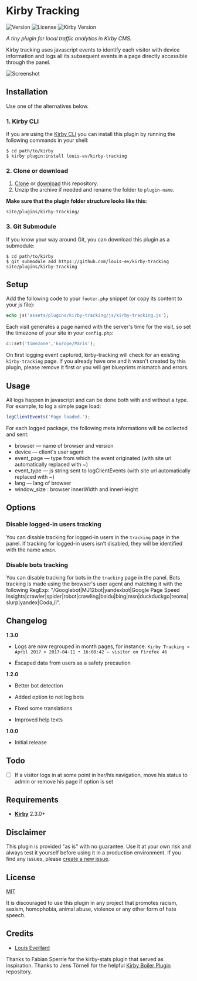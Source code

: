 # Kirby Tracking

![Version](https://img.shields.io/badge/version-1.3.0-green.svg) ![License](https://img.shields.io/badge/license-MIT-green.svg) ![Kirby Version](https://img.shields.io/badge/Kirby-2.3%2B-red.svg)

*A tiny plugin for local traffic analytics in Kirby CMS.*

Kirby tracking uses javascript events to identify each visitor with device information and logs all its subsequent events in a page directly accessible through the panel.

![Screenshot](screenshot.png)

## Installation

Use one of the alternatives below.

### 1. Kirby CLI

If you are using the [Kirby CLI](https://github.com/getkirby/cli) you can install this plugin by running the following commands in your shell:

```
$ cd path/to/kirby
$ kirby plugin:install louis-ev/kirby-tracking
```

### 2. Clone or download

1. [Clone](https://github.com/louis-ev/kirby-tracking.git) or [download](https://github.com/louis-ev/kirby-tracking/archive/master.zip)  this repository.
2. Unzip the archive if needed and rename the folder to `plugin-name`.

**Make sure that the plugin folder structure looks like this:**

```
site/plugins/kirby-tracking/
```

### 3. Git Submodule

If you know your way around Git, you can download this plugin as a submodule:

```
$ cd path/to/kirby
$ git submodule add https://github.com/louis-ev/kirby-tracking site/plugins/kirby-tracking
```

## Setup

Add the following code to your `footer.php` snippet (or copy its content to your js file):

```php
echo js('assets/plugins/kirby-tracking/js/kirby-tracking.js');
```

Each visit generates a page named with the server's time for the visit, so set the timezone of your site in your `config.php`:

```php
c::set('timezone','Europe/Paris');
```

On first logging event captured, kirby-tracking will check for an existing `kirby-tracking` page. If you already have one and it wasn't created by this plugin, please remove it first or you will get blueprints mismatch and errors.

## Usage

All logs happen in javascript and can be done both with and without a type.
For example, to log a simple page load:

```js
logClientEvents('Page loaded.');
```

For each logged package, the following meta informations will be collected and sent:
- browser — name of browser and version
- device — client's user agent
- event_page — type from which the event originated (with site url automatically replaced with ~)
- event_type — js string sent to logClientEvents (with site url automatically replaced with ~)
- lang — lang of browser
- window_size : browser innerWidth and innerHeight

## Options

### Disable logged-in users tracking

You can disable tracking for logged-in users in the `tracking` page in the panel. If tracking for logged-in users isn’t disabled, they will be identified with the name `admin`.

### Disable bots tracking

You can disable tracking for bots in the `tracking` page in the panel. Bots tracking is made using the browser's user agent and matching it with the following RegExp: "/Googlebot|MJ12bot|yandexbot|Google Page Speed Insights|crawler|spider|robot|crawling|baidu|bing|msn|duckduckgo|teoma|slurp|yandex|Coda,/i".

## Changelog

**1.3.0**

- Logs are now regrouped in month pages, for instance: `Kirby Tracking > April 2017 > 2017-04-11 • 16:08:42 — visitor on Firefox 46`

- Escaped data from users as a safety precaution

**1.2.0**

- Better bot detection

- Added option to not log bots

- Fixed some translations

- Improved help texts

**1.0.0**

- Initial release

## Todo

- [ ] If a visitor logs in at some point in her/his navigation, move his status to admin or remove his page if option is set

## Requirements

- [**Kirby**](https://getkirby.com/) 2.3.0+

## Disclaimer

This plugin is provided "as is" with no guarantee. Use it at your own risk and always test it yourself before using it in a production environment. If you find any issues, please [create a new issue](https://github.com/louis-ev/kirby-tracking/issues/new).

## License

[MIT](https://opensource.org/licenses/MIT)

It is discouraged to use this plugin in any project that promotes racism, sexism, homophobia, animal abuse, violence or any other form of hate speech.

## Credits

- [Louis Eveillard](https://louiseveillard.com/)

Thanks to Fabian Sperrle for the kirby-stats plugin that served as inspiration.
Thanks to Jens Törnell for the helpful [Kirby Boiler Plugin](https://github.com/jenstornell/kirby-boiler-plugin) repository.
